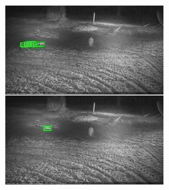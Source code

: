 ![20201201-173201-174205](in2/20201201/20201201-173201-174205_0_.jpg)
![20201201-174212-175215](in2/20201201/20201201-174212-175215_0_.jpg)

